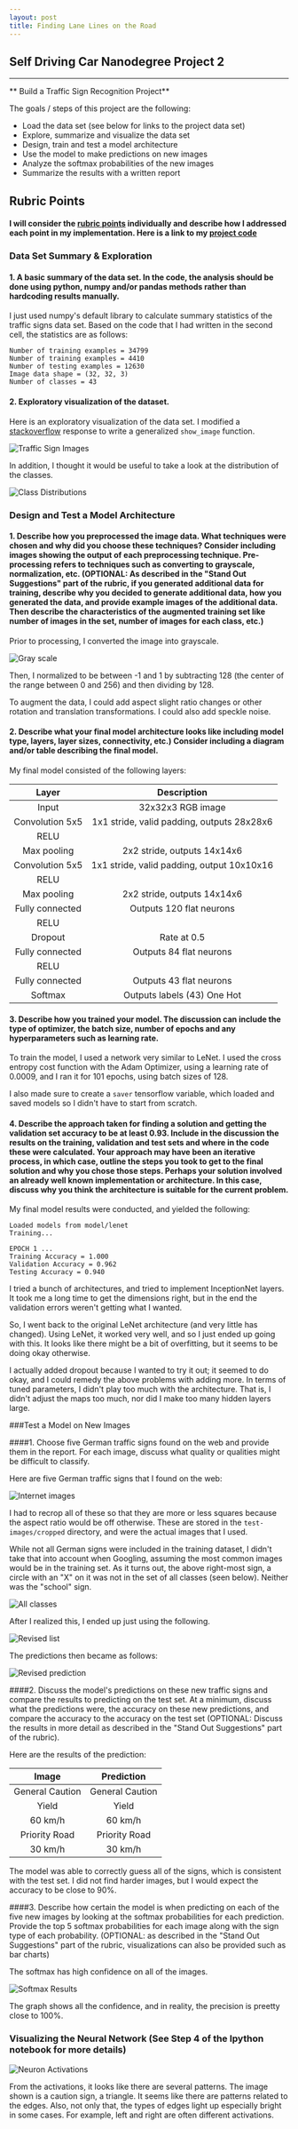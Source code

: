 ```yaml
---
layout: post
title: Finding Lane Lines on the Road
---
```

## Self Driving Car Nanodegree Project 2

---

** Build a Traffic Sign Recognition Project**

The goals / steps of this project are the following:
* Load the data set (see below for links to the project data set)
* Explore, summarize and visualize the data set
* Design, train and test a model architecture
* Use the model to make predictions on new images
* Analyze the softmax probabilities of the new images
* Summarize the results with a written report


[//]: # (Image References)

[image1]: ./examples/visualization.jpg "Visualization"
[image2]: ./examples/grayscale.jpg "Grayscaling"
[image3]: ./examples/random_noise.jpg "Random Noise"
[image4]: ./examples/placeholder.png "Traffic Sign 1"
[image5]: ./examples/placeholder.png "Traffic Sign 2"
[image6]: ./examples/placeholder.png "Traffic Sign 3"
[image7]: ./examples/placeholder.png "Traffic Sign 4"
[image8]: ./examples/placeholder.png "Traffic Sign 5"

## Rubric Points
#### I will consider the [rubric points](https://review.udacity.com/#!/rubrics/481/view) individually and describe how I addressed each point in my implementation.  Here is a link to my [project code](https://github.com/udacity/CarND-Traffic-Sign-Classifier-Project/blob/master/Traffic_Sign_Classifier.ipynb)

### Data Set Summary & Exploration

#### 1. A basic summary of the data set. In the code, the analysis should be done using python, numpy and/or pandas methods rather than hardcoding results manually.

I just used numpy's default library to calculate summary statistics of the traffic
signs data set. Based on the code that I had written in the second cell, the statistics are as follows:

```
Number of training examples = 34799
Number of training examples = 4410
Number of testing examples = 12630
Image data shape = (32, 32, 3)
Number of classes = 43
```

#### 2. Exploratory visualization of the dataset.

Here is an exploratory visualization of the data set. I modified a [stackoverflow](https://stackoverflow.com/questions/35692507/plot-several-image-files-in-matplotlib-subplots) response to write a generalized `show_image` function. 

![Traffic Sign Images](examples/traffic-sign-images.png)

In addition, I thought it would be useful to take a look at the distribution of the classes.

![Class Distributions](examples/distributions.png)

### Design and Test a Model Architecture

#### 1. Describe how you preprocessed the image data. What techniques were chosen and why did you choose these techniques? Consider including images showing the output of each preprocessing technique. Pre-processing refers to techniques such as converting to grayscale, normalization, etc. (OPTIONAL: As described in the "Stand Out Suggestions" part of the rubric, if you generated additional data for training, describe why you decided to generate additional data, how you generated the data, and provide example images of the additional data. Then describe the characteristics of the augmented training set like number of images in the set, number of images for each class, etc.)

Prior to processing, I converted the image into grayscale.

![Gray scale](examples/before-after.png)

Then, I normalized to be between -1 and 1 by subtracting 128 (the center of the range between 0 and 256) and then dividing by 128.

To augment the data, I could add aspect slight ratio changes or other rotation and translation transformations. I could also add speckle noise.


#### 2. Describe what your final model architecture looks like including model type, layers, layer sizes, connectivity, etc.) Consider including a diagram and/or table describing the final model.

My final model consisted of the following layers:

| Layer         		|     Description	        					| 
|:---------------------:|:---------------------------------------------:| 
| Input         		| 32x32x3 RGB image | 
| Convolution 5x5     	| 1x1 stride, valid padding, outputs 28x28x6 |
| RELU					|						|
| Max pooling	      	| 2x2 stride,  outputs 14x14x6 |
| Convolution 5x5	    | 1x1 stride, valid padding, output 10x10x16    |
| RELU					|						|
| Max pooling	      	| 2x2 stride,  outputs 14x14x6 |
| Fully connected		|  Outputs 120 flat neurons|
| RELU					|						|
| Dropout					|	Rate at 0.5 |
| Fully connected		|  Outputs 84 flat neurons|
| RELU					|						|
| Fully connected		|  Outputs 43 flat neurons|
| Softmax				| Outputs labels (43) One Hot|
 


#### 3. Describe how you trained your model. The discussion can include the type of optimizer, the batch size, number of epochs and any hyperparameters such as learning rate.

To train the model, I used a network very similar to LeNet. I used the cross entropy cost function with the Adam Optimizer, using a learning rate of 0.0009, and I ran it for 101 epochs, using batch sizes of 128. 

I also made sure to create a `saver` tensorflow variable, which loaded and saved models so I didn't have to start from scratch.

#### 4. Describe the approach taken for finding a solution and getting the validation set accuracy to be at least 0.93. Include in the discussion the results on the training, validation and test sets and where in the code these were calculated. Your approach may have been an iterative process, in which case, outline the steps you took to get to the final solution and why you chose those steps. Perhaps your solution involved an already well known implementation or architecture. In this case, discuss why you think the architecture is suitable for the current problem.

My final model results were conducted, and yielded the following:

```
Loaded models from model/lenet
Training...

EPOCH 1 ...
Training Accuracy = 1.000
Validation Accuracy = 0.962
Testing Accuracy = 0.940
```

I tried a bunch of architectures, and tried to implement InceptionNet layers. It took me a long time to get the dimensions right, but in the end the validation errors weren't getting what I wanted.

So, I went back to the original LeNet architecture (and very little has changed). Using LeNet, it worked very well, and so I just ended up going with this. It looks like there might be a bit of overfitting, but it seems to be doing okay otherwise.

I actually added dropout because I wanted to try it out; it seemed to do okay, and I could remedy the above problems with adding more. In terms of tuned parameters, I didn't play too much with the architecture. That is, I didn't adjust the maps too much, nor did I make too many hidden layers large.
 

###Test a Model on New Images

####1. Choose five German traffic signs found on the web and provide them in the report. For each image, discuss what quality or qualities might be difficult to classify.

Here are five German traffic signs that I found on the web:

![Internet images](examples/internet-images.png)

I had to recrop all of these so that they are more or less squares because the aspect ratio would be off otherwise. These are stored in the `test-images/cropped` directory, and were the actual images that I used. 

While not all German signs were included in the training dataset, I didn't take that into account when Googling, assuming the most common images would be in the training set. As it turns out, the above right-most sign, a circle with an "X" on it was not in the set of all classes (seen below). Neither was the "school" sign. 

![All classes](examples/all-classes.png)

After I realized this, I ended up just using the following.

![Revised list](examples/revised-list.png)

The predictions then became as follows:

![Revised prediction](examples/predicted-revised.png)

####2. Discuss the model's predictions on these new traffic signs and compare the results to predicting on the test set. At a minimum, discuss what the predictions were, the accuracy on these new predictions, and compare the accuracy to the accuracy on the test set (OPTIONAL: Discuss the results in more detail as described in the "Stand Out Suggestions" part of the rubric).

Here are the results of the prediction:

| Image			        |     Prediction	        					| 
|:---------------------:|:---------------------------------------------:| 
| General Caution      		| General Caution   									| 
| Yield     			| Yield										|
| 60 km/h					| 60 km/h											|
| Priority Road 	      		| Priority Road					 				|
| 30 km/h 			| 30 km/h      							|


The model was able to correctly guess all of the signs, which is consistent with the test set. I did not find harder images, but I would expect the accuracy to be close to 90%.

####3. Describe how certain the model is when predicting on each of the five new images by looking at the softmax probabilities for each prediction. Provide the top 5 softmax probabilities for each image along with the sign type of each probability. (OPTIONAL: as described in the "Stand Out Suggestions" part of the rubric, visualizations can also be provided such as bar charts)

The softmax has high confidence on all of the images.

![Softmax Results](examples/softmax.png)

The graph shows all the confidence, and in reality, the precision is preetty close to 100%.

### Visualizing the Neural Network (See Step 4 of the Ipython notebook for more details)

![Neuron Activations](examples/neuron-activation.png)

From the activations, it looks like there are several patterns. The image shown is a caution sign, a triangle. It seems like there are patterns related to the edges. Also, not only that, the types of edges light up especially bright in some cases. For example, left and right are often different activations.


